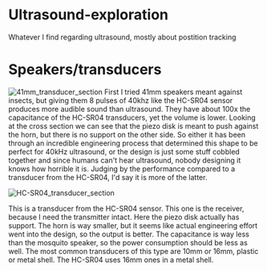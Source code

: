# Ultrasound-exploration
Whatever I find regarding ultrasound, mostly about postition tracking

# Speakers/transducers
![41mm_transducer_section](https://user-images.githubusercontent.com/40174559/135248272-098e5d96-e3ba-4b72-a1cb-af3f880173c7.jpg)
First I tried 41mm speakers meant against insects, but giving them 8 pulses of 40khz like the HC-SR04 sensor produces more audible sound than ultrasound. They have about 100x the capacitance of the HC-SR04 transducers, yet the volume is lower. Looking at the cross section we can see that the piezo disk is meant to push against the horn, but there is no support on the other side. So either it has been through an incredible engineering process that determined this shape to be perfect for 40kHz ultrasound, or the design is just some stuff cobbled together and since humans can't hear ultrasound, nobody designing it knows how horrible it is. Judging by the performance compared to a transducer from the HC-SR04, I'd say it is more of the latter.

![HC-SR04_transducer_section](https://user-images.githubusercontent.com/40174559/135249409-8094cd9b-6b4e-4c3b-ae85-22594ccb18c8.jpg)

This is a transducer from the HC-SR04 sensor. This one is the receiver, because I need the transmitter intact. Here the piezo disk actually has support. The horn is way smaller, but it seems like actual engineering effort went into the design, so the output is better. The capacitance is way less than the mosquito speaker, so the power consumption should be less as well. The most common transducers of this type are 10mm or 16mm, plastic or metal shell. The HC-SR04 uses 16mm ones in a metal shell.
